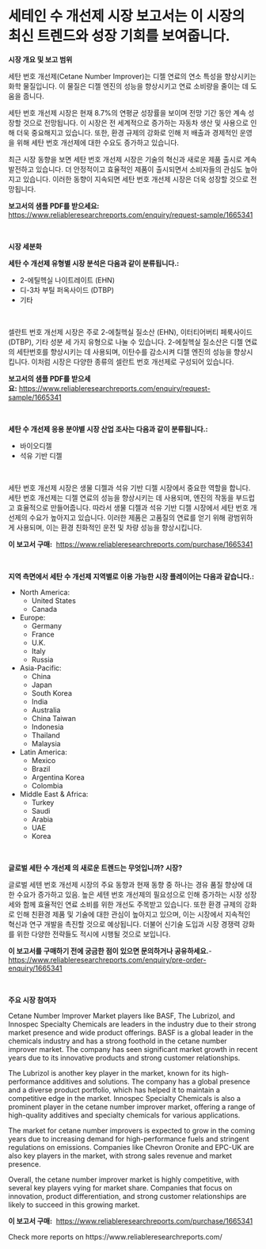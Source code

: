 <p><h1>세테인 수 개선제 시장 보고서는 이 시장의 최신 트렌드와 성장 기회를 보여줍니다.</h1></p><p><strong>시장 개요 및 보고 범위</strong></p>
<p><p>세탄 번호 개선제(Cetane Number Improver)는 디젤 연료의 연소 특성을 향상시키는 화학 물질입니다. 이 물질은 디젤 엔진의 성능을 향상시키고 연료 소비량을 줄이는 데 도움을 줍니다. </p><p>세탄 번호 개선제 시장은 현재 8.7%의 연평균 성장률을 보이며 전망 기간 동안 계속 성장할 것으로 전망됩니다. 이 시장은 전 세계적으로 증가하는 자동차 생산 및 사용으로 인해 더욱 중요해지고 있습니다. 또한, 환경 규제의 강화로 인해 저 배출과 경제적인 운영을 위해 세탄 번호 개선제에 대한 수요도 증가하고 있습니다.</p><p>최근 시장 동향을 보면 세탄 번호 개선제 시장은 기술의 혁신과 새로운 제품 출시로 계속 발전하고 있습니다. 더 안정적이고 효율적인 제품이 출시되면서 소비자들의 관심도 높아지고 있습니다. 이러한 동향이 지속되면 세탄 번호 개선제 시장은 더욱 성장할 것으로 전망됩니다.</p></p>
<p><strong>보고서의 샘플 PDF를 받으세요:</strong> <a href="https://www.reliableresearchreports.com/enquiry/request-sample/1665341">https://www.reliableresearchreports.com/enquiry/request-sample/1665341</a></p>
<p>&nbsp;</p>
<p><strong>시장 세분화</strong></p>
<p><strong>세탄 수 개선제 유형별 시장 분석은 다음과 같이 분류됩니다.:</strong></p>
<p><ul><li>2-에틸헥실 나이트레이트 (EHN)</li><li>디-3차 부틸 퍼옥사이드 (DTBP)</li><li>기타</li></ul></p>
<p>&nbsp;</p>
<p><p>셀란트 번호 개선제 시장은 주로 2-에칠헥실 질소산 (EHN), 이터티어버티 페룩사이드 (DTBP), 기타 성분 세 가지 유형으로 나눌 수 있습니다. 2-에칠헥실 질소산은 디젤 연료의 세탄번호를 향상시키는 데 사용되며, 이탄수를 감소시켜 디젤 엔진의 성능을 향상시킵니다. 이처럼 시장은 다양한 종류의 셀란트 번호 개선제로 구성되어 있습니다.</p></p>
<p><strong>보고서의 샘플 PDF를 받으세요:</strong>&nbsp;<a href="https://www.reliableresearchreports.com/enquiry/request-sample/1665341">https://www.reliableresearchreports.com/enquiry/request-sample/1665341</a></p>
<p>&nbsp;</p>
<p><strong> 세탄 수 개선제 응용 분야별 시장 산업 조사는 다음과 같이 분류됩니다.:</strong></p>
<p><ul><li>바이오디젤</li><li>석유 기반 디젤</li></ul></p>
<p>&nbsp;</p>
<p><p>세탄 번호 개선제 시장은 생물 디젤과 석유 기반 디젤 시장에서 중요한 역할을 합니다. 세탄 번호 개선제는 디젤 연료의 성능을 향상시키는 데 사용되며, 엔진의 작동을 부드럽고 효율적으로 만들어줍니다. 따라서 생물 디젤과 석유 기반 디젤 시장에서 세탄 번호 개선제의 수요가 높아지고 있습니다. 이러한 제품은 고품질의 연료를 얻기 위해 광범위하게 사용되며, 이는 환경 친화적인 운전 및 차량 성능을 향상시킵니다.</p></p>
<p><strong>이 보고서 구매:</strong>&nbsp; <a href="https://www.reliableresearchreports.com/purchase/1665341">https://www.reliableresearchreports.com/purchase/1665341</a></p>
<p>&nbsp;</p>
<p><strong>지역 측면에서 세탄 수 개선제 지역별로 이용 가능한 시장 플레이어는 다음과 같습니다.:</strong></p>
<p><ul>
    <li>
        North America:
        <ul>
            <li>United States</li>
            <li>Canada</li>
        </ul>
    </li>
    <li>
        Europe:
        <ul>
            <li>Germany</li>
            <li>France</li>
            <li>U.K.</li>
            <li>Italy</li>
            <li>Russia</li>
        </ul>
    </li>
    <li>
        Asia-Pacific:
        <ul>
            <li>China</li>
            <li>Japan</li>
            <li>South Korea</li>
            <li>India</li>
            <li>Australia</li>
            <li>China Taiwan</li>
            <li>Indonesia</li>
            <li>Thailand</li>
            <li>Malaysia</li>
        </ul>
    </li>
    <li>
        Latin America:
        <ul>
            <li>Mexico</li>
            <li>Brazil</li>
            <li>Argentina Korea</li>
            <li>Colombia</li>
        </ul>
    </li>
    <li>
        Middle East & Africa:
        <ul>
            <li>Turkey</li>
            <li>Saudi</li>
            <li>Arabia</li>
            <li>UAE</li>
            <li>Korea</li>
        </ul>
    </li>
    </ul></p>
<p>&nbsp;</p>
<p><strong>글로벌 세탄 수 개선제 의 새로운 트렌드는 무엇입니까? 시장?</strong></p>
<p><p>글로벌 세텐 번호 개선제 시장의 주요 동향과 현재 동향 중 하나는 경유 품질 향상에 대한 수요가 증가하고 있음. 높은 세텐 번호 개선제의 필요성으로 인해 증가하는 시장 성장세와 함께 효율적인 연료 소비를 위한 개선도 주목받고 있습니다. 또한 환경 규제의 강화로 인해 친환경 제품 및 기술에 대한 관심이 높아지고 있으며, 이는 시장에서 지속적인 혁신과 연구 개발을 촉진할 것으로 예상됩니다. 더불어 신기술 도입과 시장 경쟁력 강화를 위한 다양한 전략들도 적시에 시행될 것으로 보입니다.</p></p>
<p><strong>이 보고서를 구매하기 전에 궁금한 점이 있으면 문의하거나 공유하세요.</strong>- <a href="https://www.reliableresearchreports.com/enquiry/pre-order-enquiry/1665341">https://www.reliableresearchreports.com/enquiry/pre-order-enquiry/1665341</a></p>
<p>&nbsp;</p>
<p><strong>주요 시장 참여자</strong></p>
<p><p>Cetane Number Improver Market players like BASF, The Lubrizol, and Innospec Specialty Chemicals are leaders in the industry due to their strong market presence and wide product offerings. BASF is a global leader in the chemicals industry and has a strong foothold in the cetane number improver market. The company has seen significant market growth in recent years due to its innovative products and strong customer relationships.</p><p>The Lubrizol is another key player in the market, known for its high-performance additives and solutions. The company has a global presence and a diverse product portfolio, which has helped it to maintain a competitive edge in the market. Innospec Specialty Chemicals is also a prominent player in the cetane number improver market, offering a range of high-quality additives and specialty chemicals for various applications.</p><p>The market for cetane number improvers is expected to grow in the coming years due to increasing demand for high-performance fuels and stringent regulations on emissions. Companies like Chevron Oronite and EPC-UK are also key players in the market, with strong sales revenue and market presence.</p><p>Overall, the cetane number improver market is highly competitive, with several key players vying for market share. Companies that focus on innovation, product differentiation, and strong customer relationships are likely to succeed in this growing market.</p></p>
<p><strong>이 보고서 구매:</strong>&nbsp;&nbsp;<a href="https://www.reliableresearchreports.com/purchase/1665341">https://www.reliableresearchreports.com/purchase/1665341</a></p>
<p>Check more reports on https://www.reliableresearchreports.com/</p>
